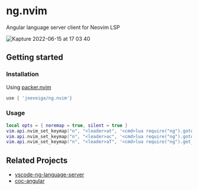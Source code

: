 # ng.nvim

Angular language server client for Neovim LSP

![Kapture 2022-06-15 at 17 03 40](https://user-images.githubusercontent.com/19226858/173929937-e2b6db50-0ce7-451b-9e61-7e7a88696145.gif)

## Getting started

### Installation

Using [packer.nvim](https://github.com/wbthomason/packer.nvim)

```lua
use { 'joeveiga/ng.nvim'}
```

### Usage

```lua
local opts = { noremap = true, silent = true }
vim.api.nvim_set_keymap("n", "<leader>at", '<cmd>lua require("ng").goto_template_for_component()<cr>', opts)
vim.api.nvim_set_keymap("n", "<leader>ac", '<cmd>lua require("ng").goto_component_with_template_file()<cr>', opts)
vim.api.nvim_set_keymap("n", "<leader>aT", '<cmd>lua require("ng").get_template_tcb()<cr>', opts)
```

## Related Projects

* [vscode-ng-language-server](https://github.com/angular/vscode-ng-language-service)
* [coc-angular](https://github.com/iamcco/coc-angular)

